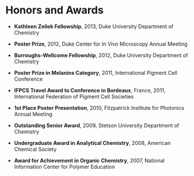 # Honors and Awards

* **Kathleen Zeilek Fellowship**, 2013, Duke University Department of Chemistry

* **Poster Prize**, 2012, Duke Center for *In Vivo* Microscopy Annual Meeting

* **Burroughs-Wellcome Fellowship**, 2012, Duke University Department of Chemistry

* **Poster Prize in Melanins Category**, 2011, International Pigment Cell Conference

* **IFPCS Travel Award to Conference in Bordeaux**, France, 2011, International Federation of Pigment Cell Societies

* **1st Place Poster Presentation**, 2010, Fitzpatrick Institute for Photonics Annual Meeting

* **Outstanding Senior Award**, 2009, Stetson University Department of Chemistry	

* **Undergraduate Award in Analytical Chemistry**, 2008, American Chemical Society

* **Award for Achievement in Organic Chemistry**, 2007, National Information Center for Polymer Education
